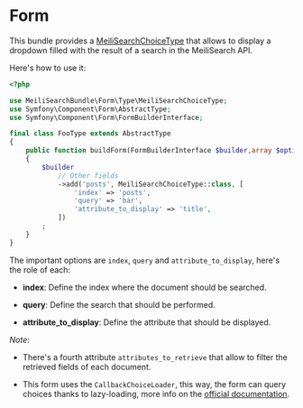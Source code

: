 # Form

This bundle provides a [MeiliSearchChoiceType](../src/Form/Type/MeiliSearchChoiceType.php)
that allows to display a dropdown filled with the result of a search in the MeiliSearch API.

Here's how to use it: 

```php
<?php

use MeiliSearchBundle\Form\Type\MeiliSearchChoiceType;
use Symfony\Component\Form\AbstractType;
use Symfony\Component\Form\FormBuilderInterface;

final class FooType extends AbstractType
{
    public function buildForm(FormBuilderInterface $builder,array $options)
    {
        $builder
            // Other fields
            ->add('posts', MeiliSearchChoiceType::class, [
                'index' => 'posts',
                'query' => 'bar',
                'attribute_to_display' => 'title',
            ])
        ;
    }
}
```

The important options are `index`, `query` and `attribute_to_display`, here's the role of each:

- **index**: Define the index where the document should be searched.

- **query**: Define the search that should be performed.

- **attribute_to_display**: Define the attribute that should be displayed.

_Note_:

- There's a fourth attribute `attributes_to_retrieve` that allow to filter the retrieved fields of each document.

- This form uses the `CallbackChoiceLoader`, this way, the form can query choices thanks to lazy-loading, 
more info on the [official documentation](https://symfony.com/doc/current/reference/forms/types/choice.html#choice-loader).
